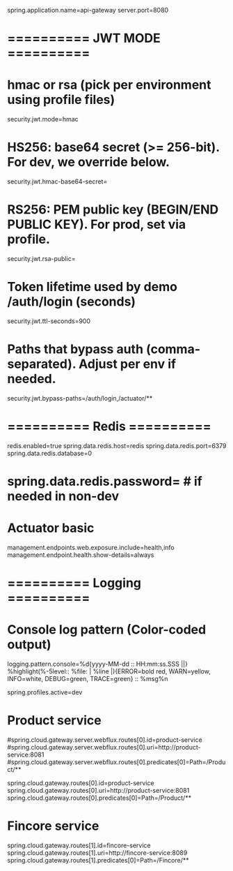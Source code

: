 spring.application.name=api-gateway
server.port=8080

# ========== JWT MODE ==========
# hmac or rsa (pick per environment using profile files)
security.jwt.mode=hmac

# HS256: base64 secret (>= 256-bit). For dev, we override below.
security.jwt.hmac-base64-secret=
# RS256: PEM public key (BEGIN/END PUBLIC KEY). For prod, set via profile.
security.jwt.rsa-public=

# Token lifetime used by demo /auth/login (seconds)
security.jwt.ttl-seconds=900

# Paths that bypass auth (comma-separated). Adjust per env if needed.
security.jwt.bypass-paths=/auth/login,/actuator/**

# ========== Redis ==========
redis.enabled=true
spring.data.redis.host=redis
spring.data.redis.port=6379
spring.data.redis.database=0
# spring.data.redis.password=   # if needed in non-dev

# Actuator basic
management.endpoints.web.exposure.include=health,info
management.endpoint.health.show-details=always

# ========== Logging ==========
# Console log pattern (Color-coded output)
logging.pattern.console=%d{yyyy-MM-dd :: HH:mm:ss.SSS ||} %highlight(%-5level:: %file: | %line |){ERROR=bold red, WARN=yellow, INFO=white, DEBUG=green, TRACE=green} ::  %msg%n


spring.profiles.active=dev


# Product service
#spring.cloud.gateway.server.webflux.routes[0].id=product-service
#spring.cloud.gateway.server.webflux.routes[0].uri=http://product-service:8081
#spring.cloud.gateway.server.webflux.routes[0].predicates[0]=Path=/Product/**

spring.cloud.gateway.routes[0].id=product-service
spring.cloud.gateway.routes[0].uri=http://product-service:8081
spring.cloud.gateway.routes[0].predicates[0]=Path=/Product/**

# Fincore service
spring.cloud.gateway.routes[1].id=fincore-service
spring.cloud.gateway.routes[1].uri=http://fincore-service:8089
spring.cloud.gateway.routes[1].predicates[0]=Path=/Fincore/**
